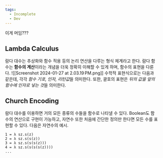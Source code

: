 ```yaml
---
tags:
  - Incomplete
  - Dev
---
```

이게 머임???
## Lambda Calculus

람다 대수는 추상화와 함수 적용 등의 논리 연산을 다루는 형식 체계라고 한다. 람다 함수는 **함수의 계산**이라는 개념을 더욱 정확히 이해할 수 있게 하며, 함수의 표현을 다룬다.
![[Screenshot 2024-01-27 at 2.03.19 PM.png]]
수학적 표현식으로는 다음과 같은데, 각각 *함수 기호, 인자, 리턴값*을 의미한다. 또한, 괄호의 표현은 *뒤의 값을 앞의 함수에 인자로 넣는 것*을 의미한다.
## Church Encoding

람다 대수를 이용하면 거의 모든 종류의 수들을 함수로 나타낼 수 있다.
Boolean도 함수의 연산으로 구현이 가능하고, 자연수 또한 처음에 간단한 정의만 한다면 모든 수를 표현할 수 있다. 다음은 자연수의 예시. 

```
1 = λ sz.s(z)
2 = λ sz.s(s(z))
3 = λ sz.s(s(s(z)))
4 = λ sz.s(s(s(s(z))))
...
```

